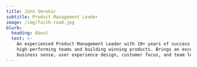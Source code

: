 ```yaml
---
title: John Smrekar
subtitle: Product Management Leader
image: /img/faith-road.jpg
blurb:
  heading: About
  text: >-
    An experienced Product Management Leader with 10+ years of success leading
    high-performing teams and building winning products. Brings an excellent
    business sense, user experience design, customer focus, and team leadership.
---
```


